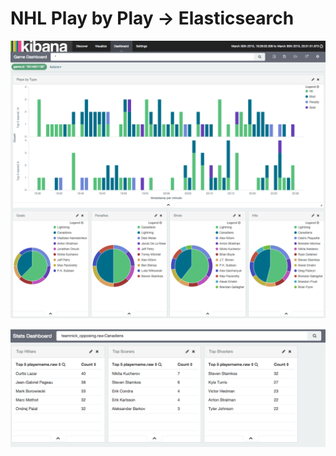 # NHL Play by Play -> Elasticsearch

![Game Data](https://github.com/PhaedrusTheGreek/nhl-stats-elasticsearch/blob/master/game.png)

![Against Data](https://github.com/PhaedrusTheGreek/nhl-stats-elasticsearch/blob/master/against.png)
